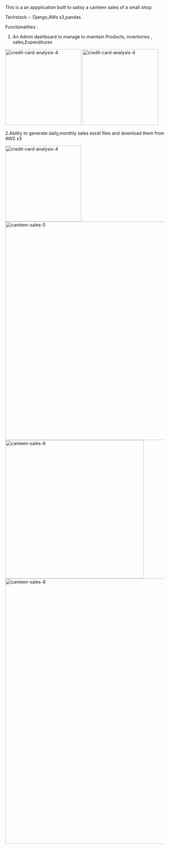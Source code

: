 This is a an appplication built to satisy a canteen sales of a small shop 

Techstack :- Django,AWs s3,pandas

Functionalities :

1. An Admin dashboard to manage to maintain Products, inventories , sales,Expenditures
<img width="240" alt="credit-card-analysis-4" src="https://github.com/yashasbharadwaj1/CanteenSales/assets/71028991/73fd94ac-d223-41f6-a61d-e4da59ea3a79">

<img width="240" alt="credit-card-analysis-4" src="https://github.com/yashasbharadwaj1/CanteenSales/assets/71028991/9ba4db32-4d12-4953-8a7a-fe33cb054d76">

2.Ability to generate daily,monthly sales excel files and download them from AWS s3

<img width="240" alt="credit-card-analysis-4" src="https://github.com/yashasbharadwaj1/CanteenSales/assets/71028991/9f96157b-6fb6-45b6-8fd2-384bddc8765f">

<img width="691" alt="canteen-sales-5" src="https://github.com/yashasbharadwaj1/CanteenSales/assets/71028991/2357656f-18dc-4bd3-9f69-cd3518b4bc62">

<img width="438" alt="canteen-sales-6" src="https://github.com/yashasbharadwaj1/CanteenSales/assets/71028991/d5c46df1-45c8-4aae-a9d5-1d510bee7cc3"> 

<img width="839" alt="canteen-sales-8" src="https://github.com/yashasbharadwaj1/CanteenSales/assets/71028991/be4910fc-b3c8-4106-8c24-e19cae7ca565">



